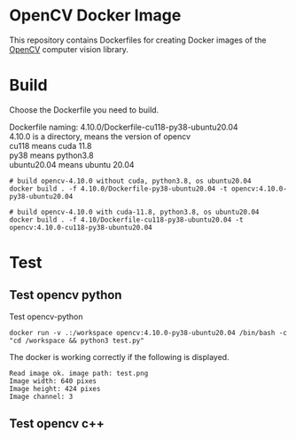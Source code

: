 # OpenCV Docker Image

This repository contains Dockerfiles for creating Docker images of the [OpenCV](https://opencv.org/) computer vision library. 

# Build

Choose the Dockerfile you need to build. 

Dockerfile naming: 4.10.0/Dockerfile-cu118-py38-ubuntu20.04  
4.10.0 is a directory, means the version of opencv  
cu118 means cuda 11.8  
py38 means python3.8  
ubuntu20.04 means ubuntu 20.04  

``` shell
# build opencv-4.10.0 without cuda, python3.8, os ubuntu20.04
docker build . -f 4.10.0/Dockerfile-py38-ubuntu20.04 -t opencv:4.10.0-py38-ubuntu20.04

# build opencv-4.10.0 with cuda-11.8, python3.8, os ubuntu20.04
docker build . -f 4.10/Dockerfile-cu118-py38-ubuntu20.04 -t opencv:4.10.0-cu118-py38-ubuntu20.04
```

# Test
## Test opencv python

Test opencv-python

``` shell
docker run -v .:/workspace opencv:4.10.0-py38-ubuntu20.04 /bin/bash -c "cd /workspace && python3 test.py"
```

The docker is working correctly if the following is displayed.

``` shell
Read image ok. image path: test.png
Image width: 640 pixes
Image height: 424 pixes
Image channel: 3
```

## Test opencv c++
``` shell

```